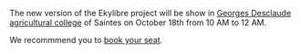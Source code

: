 The new version of the Ekylibre project will be show in [Georges Desclaude agricultural college](http://www.desclaude.com/index.php?id=plan) of Saintes on October 18th from 10 AM to 12 AM.

We recommmend you to [book your seat](https://docs.google.com/forms/d/12fuv99HZ_dk0_FBFM6F14mM-vSe3QeERpnpJQ9RxfII/viewform).


